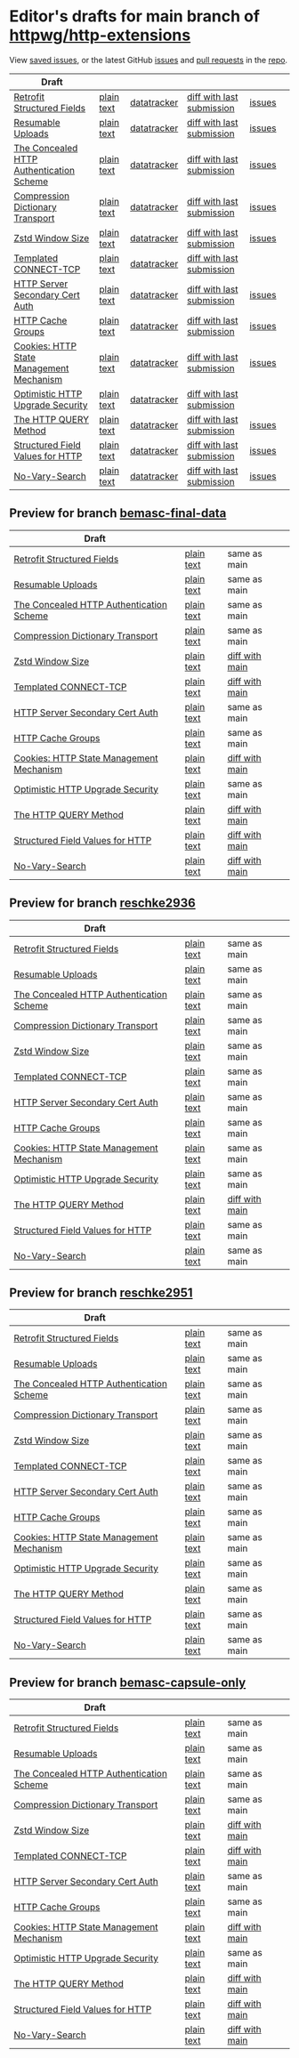 # Editor's drafts for main branch of [httpwg/http-extensions](https://github.com/httpwg/http-extensions)

View [saved issues](issues.html), or the latest GitHub [issues](https://github.com/httpwg/http-extensions/issues) and [pull requests](https://github.com/httpwg/http-extensions/pulls) in the [repo](https://github.com/httpwg/http-extensions).

| Draft |     |     |     |     |     |
| ----- | --- | --- | --- | --- | --- |
| [Retrofit Structured Fields](./draft-ietf-httpbis-retrofit.html "Retrofit Structured Fields for HTTP (HTML)") | [plain text](./draft-ietf-httpbis-retrofit.txt "Retrofit Structured Fields for HTTP (Text)") | [datatracker](https://datatracker.ietf.org/doc/draft-ietf-httpbis-retrofit "Datatracker for draft-ietf-httpbis-retrofit") | [diff with last submission](https://author-tools.ietf.org/api/iddiff?doc_1=draft-ietf-httpbis-retrofit&url_2=https://httpwg.github.io/http-extensions/draft-ietf-httpbis-retrofit.txt) | [issues](https://github.com/httpwg/http-extensions/labels/retrofit) |
| [Resumable Uploads](./draft-ietf-httpbis-resumable-upload.html "Resumable Uploads for HTTP (HTML)") | [plain text](./draft-ietf-httpbis-resumable-upload.txt "Resumable Uploads for HTTP (Text)") | [datatracker](https://datatracker.ietf.org/doc/draft-ietf-httpbis-resumable-upload "Datatracker for draft-ietf-httpbis-resumable-upload") | [diff with last submission](https://author-tools.ietf.org/api/iddiff?doc_1=draft-ietf-httpbis-resumable-upload&url_2=https://httpwg.github.io/http-extensions/draft-ietf-httpbis-resumable-upload.txt) | [issues](https://github.com/httpwg/http-extensions/labels/resumable-upload) |
| [The Concealed HTTP Authentication Scheme](./draft-ietf-httpbis-unprompted-auth.html "The Concealed HTTP Authentication Scheme (HTML)") | [plain text](./draft-ietf-httpbis-unprompted-auth.txt "The Concealed HTTP Authentication Scheme (Text)") | [datatracker](https://datatracker.ietf.org/doc/draft-ietf-httpbis-unprompted-auth "Datatracker for draft-ietf-httpbis-unprompted-auth") | [diff with last submission](https://author-tools.ietf.org/api/iddiff?doc_1=draft-ietf-httpbis-unprompted-auth&url_2=https://httpwg.github.io/http-extensions/draft-ietf-httpbis-unprompted-auth.txt) | [issues](https://github.com/httpwg/http-extensions/labels/unprompted-auth) |
| [Compression Dictionary Transport](./draft-ietf-httpbis-compression-dictionary.html "Compression Dictionary Transport (HTML)") | [plain text](./draft-ietf-httpbis-compression-dictionary.txt "Compression Dictionary Transport (Text)") | [datatracker](https://datatracker.ietf.org/doc/draft-ietf-httpbis-compression-dictionary "Datatracker for draft-ietf-httpbis-compression-dictionary") | [diff with last submission](https://author-tools.ietf.org/api/iddiff?doc_1=draft-ietf-httpbis-compression-dictionary&url_2=https://httpwg.github.io/http-extensions/draft-ietf-httpbis-compression-dictionary.txt) | [issues](https://github.com/httpwg/http-extensions/labels/compression-dictionary) |
| [Zstd Window Size](./draft-ietf-httpbis-zstd-window-size.html "Window Sizing for Zstandard Content Encoding (HTML)") | [plain text](./draft-ietf-httpbis-zstd-window-size.txt "Window Sizing for Zstandard Content Encoding (Text)") | [datatracker](https://datatracker.ietf.org/doc/draft-ietf-httpbis-zstd-window-size "Datatracker for draft-ietf-httpbis-zstd-window-size") | [diff with last submission](https://author-tools.ietf.org/api/iddiff?doc_1=draft-ietf-httpbis-zstd-window-size&url_2=https://httpwg.github.io/http-extensions/draft-ietf-httpbis-zstd-window-size.txt) | [issues](https://github.com/httpwg/http-extensions/labels/zstd-window-size) |
| [Templated CONNECT-TCP](./draft-ietf-httpbis-connect-tcp.html "Template-Driven HTTP CONNECT Proxying for TCP (HTML)") | [plain text](./draft-ietf-httpbis-connect-tcp.txt "Template-Driven HTTP CONNECT Proxying for TCP (Text)") | [datatracker](https://datatracker.ietf.org/doc/draft-ietf-httpbis-connect-tcp "Datatracker for draft-ietf-httpbis-connect-tcp") | [diff with last submission](https://author-tools.ietf.org/api/iddiff?doc_1=draft-ietf-httpbis-connect-tcp&url_2=https://httpwg.github.io/http-extensions/draft-ietf-httpbis-connect-tcp.txt) |  |
| [HTTP Server Secondary Cert Auth](./draft-ietf-httpbis-secondary-server-certs.html "Secondary Certificate Authentication of HTTP Servers (HTML)") | [plain text](./draft-ietf-httpbis-secondary-server-certs.txt "Secondary Certificate Authentication of HTTP Servers (Text)") | [datatracker](https://datatracker.ietf.org/doc/draft-ietf-httpbis-secondary-server-certs "Datatracker for draft-ietf-httpbis-secondary-server-certs") | [diff with last submission](https://author-tools.ietf.org/api/iddiff?doc_1=draft-ietf-httpbis-secondary-server-certs&url_2=https://httpwg.github.io/http-extensions/draft-ietf-httpbis-secondary-server-certs.txt) | [issues](https://github.com/httpwg/http-extensions/labels/secondary-server-certs) |
| [HTTP Cache Groups](./draft-ietf-httpbis-cache-groups.html "HTTP Cache Groups (HTML)") | [plain text](./draft-ietf-httpbis-cache-groups.txt "HTTP Cache Groups (Text)") | [datatracker](https://datatracker.ietf.org/doc/draft-ietf-httpbis-cache-groups "Datatracker for draft-ietf-httpbis-cache-groups") | [diff with last submission](https://author-tools.ietf.org/api/iddiff?doc_1=draft-ietf-httpbis-cache-groups&url_2=https://httpwg.github.io/http-extensions/draft-ietf-httpbis-cache-groups.txt) | [issues](https://github.com/httpwg/http-extensions/labels/cache-groups) |
| [Cookies: HTTP State Management Mechanism](./draft-ietf-httpbis-rfc6265bis.html "Cookies: HTTP State Management Mechanism (HTML)") | [plain text](./draft-ietf-httpbis-rfc6265bis.txt "Cookies: HTTP State Management Mechanism (Text)") | [datatracker](https://datatracker.ietf.org/doc/draft-ietf-httpbis-rfc6265bis "Datatracker for draft-ietf-httpbis-rfc6265bis") | [diff with last submission](https://author-tools.ietf.org/api/iddiff?doc_1=draft-ietf-httpbis-rfc6265bis&url_2=https://httpwg.github.io/http-extensions/draft-ietf-httpbis-rfc6265bis.txt) | [issues](https://github.com/httpwg/http-extensions/labels/6265bis) |
| [Optimistic HTTP Upgrade Security](./draft-ietf-httpbis-optimistic-upgrade.html "Security Considerations for Optimistic Protocol Transitions in HTTP/1.1 (HTML)") | [plain text](./draft-ietf-httpbis-optimistic-upgrade.txt "Security Considerations for Optimistic Protocol Transitions in HTTP/1.1 (Text)") | [datatracker](https://datatracker.ietf.org/doc/draft-ietf-httpbis-optimistic-upgrade "Datatracker for draft-ietf-httpbis-optimistic-upgrade") | [diff with last submission](https://author-tools.ietf.org/api/iddiff?doc_1=draft-ietf-httpbis-optimistic-upgrade&url_2=https://httpwg.github.io/http-extensions/draft-ietf-httpbis-optimistic-upgrade.txt) |  |
| [The HTTP QUERY Method](./draft-ietf-httpbis-safe-method-w-body.html "The HTTP QUERY Method (HTML)") | [plain text](./draft-ietf-httpbis-safe-method-w-body.txt "The HTTP QUERY Method (Text)") | [datatracker](https://datatracker.ietf.org/doc/draft-ietf-httpbis-safe-method-w-body "Datatracker for draft-ietf-httpbis-safe-method-w-body") | [diff with last submission](https://author-tools.ietf.org/api/iddiff?doc_1=draft-ietf-httpbis-safe-method-w-body&url_2=https://httpwg.github.io/http-extensions/draft-ietf-httpbis-safe-method-w-body.txt) | [issues](https://github.com/httpwg/http-extensions/labels/query-method) |
| [Structured Field Values for HTTP](./draft-ietf-httpbis-sfbis.html "Structured Field Values for HTTP (HTML)") | [plain text](./draft-ietf-httpbis-sfbis.txt "Structured Field Values for HTTP (Text)") | [datatracker](https://datatracker.ietf.org/doc/draft-ietf-httpbis-sfbis "Datatracker for draft-ietf-httpbis-sfbis") | [diff with last submission](https://author-tools.ietf.org/api/iddiff?doc_1=draft-ietf-httpbis-sfbis&url_2=https://httpwg.github.io/http-extensions/draft-ietf-httpbis-sfbis.txt) | [issues](https://github.com/httpwg/http-extensions/labels/header-structure) |
| [No-Vary-Search](./draft-ietf-httpbis-no-vary-search.html "No-Vary-Search (HTML)") | [plain text](./draft-ietf-httpbis-no-vary-search.txt "No-Vary-Search (Text)") | [datatracker](https://datatracker.ietf.org/doc/draft-ietf-httpbis-no-vary-search "Datatracker for draft-ietf-httpbis-no-vary-search") | [diff with last submission](https://author-tools.ietf.org/api/iddiff?doc_1=draft-ietf-httpbis-no-vary-search&url_2=https://httpwg.github.io/http-extensions/draft-ietf-httpbis-no-vary-search.txt) | [issues](https://github.com/httpwg/http-extensions/labels/no-vary-search) |

## Preview for branch [bemasc-final-data](bemasc-final-data)

| Draft |     |     |     |
| ----- | --- | --- | --- |
| [Retrofit Structured Fields](bemasc-final-data/draft-ietf-httpbis-retrofit.html "Retrofit Structured Fields for HTTP (HTML)") | [plain text](bemasc-final-data/draft-ietf-httpbis-retrofit.txt "Retrofit Structured Fields for HTTP (Text)") | same as main |
| [Resumable Uploads](bemasc-final-data/draft-ietf-httpbis-resumable-upload.html "Resumable Uploads for HTTP (HTML)") | [plain text](bemasc-final-data/draft-ietf-httpbis-resumable-upload.txt "Resumable Uploads for HTTP (Text)") | same as main |
| [The Concealed HTTP Authentication Scheme](bemasc-final-data/draft-ietf-httpbis-unprompted-auth.html "The Concealed HTTP Authentication Scheme (HTML)") | [plain text](bemasc-final-data/draft-ietf-httpbis-unprompted-auth.txt "The Concealed HTTP Authentication Scheme (Text)") | same as main |
| [Compression Dictionary Transport](bemasc-final-data/draft-ietf-httpbis-compression-dictionary.html "Compression Dictionary Transport (HTML)") | [plain text](bemasc-final-data/draft-ietf-httpbis-compression-dictionary.txt "Compression Dictionary Transport (Text)") | same as main |
| [Zstd Window Size](bemasc-final-data/draft-ietf-httpbis-zstd-window-size.html "Window Sizing for Zstandard Content Encoding (HTML)") | [plain text](bemasc-final-data/draft-ietf-httpbis-zstd-window-size.txt "Window Sizing for Zstandard Content Encoding (Text)") | [diff with main](https://author-tools.ietf.org/api/iddiff?url_1=https://httpwg.github.io/http-extensions/draft-ietf-httpbis-zstd-window-size.txt&url_2=https://httpwg.github.io/http-extensions/bemasc-final-data/draft-ietf-httpbis-zstd-window-size.txt) |
| [Templated CONNECT-TCP](bemasc-final-data/draft-ietf-httpbis-connect-tcp.html "Template-Driven HTTP CONNECT Proxying for TCP (HTML)") | [plain text](bemasc-final-data/draft-ietf-httpbis-connect-tcp.txt "Template-Driven HTTP CONNECT Proxying for TCP (Text)") | [diff with main](https://author-tools.ietf.org/api/iddiff?url_1=https://httpwg.github.io/http-extensions/draft-ietf-httpbis-connect-tcp.txt&url_2=https://httpwg.github.io/http-extensions/bemasc-final-data/draft-ietf-httpbis-connect-tcp.txt) |
| [HTTP Server Secondary Cert Auth](bemasc-final-data/draft-ietf-httpbis-secondary-server-certs.html "Secondary Certificate Authentication of HTTP Servers (HTML)") | [plain text](bemasc-final-data/draft-ietf-httpbis-secondary-server-certs.txt "Secondary Certificate Authentication of HTTP Servers (Text)") | same as main |
| [HTTP Cache Groups](bemasc-final-data/draft-ietf-httpbis-cache-groups.html "HTTP Cache Groups (HTML)") | [plain text](bemasc-final-data/draft-ietf-httpbis-cache-groups.txt "HTTP Cache Groups (Text)") | same as main |
| [Cookies: HTTP State Management Mechanism](bemasc-final-data/draft-ietf-httpbis-rfc6265bis.html "Cookies: HTTP State Management Mechanism (HTML)") | [plain text](bemasc-final-data/draft-ietf-httpbis-rfc6265bis.txt "Cookies: HTTP State Management Mechanism (Text)") | [diff with main](https://author-tools.ietf.org/api/iddiff?url_1=https://httpwg.github.io/http-extensions/draft-ietf-httpbis-rfc6265bis.txt&url_2=https://httpwg.github.io/http-extensions/bemasc-final-data/draft-ietf-httpbis-rfc6265bis.txt) |
| [Optimistic HTTP Upgrade Security](bemasc-final-data/draft-ietf-httpbis-optimistic-upgrade.html "Security Considerations for Optimistic Protocol Transitions in HTTP/1.1 (HTML)") | [plain text](bemasc-final-data/draft-ietf-httpbis-optimistic-upgrade.txt "Security Considerations for Optimistic Protocol Transitions in HTTP/1.1 (Text)") | same as main |
| [The HTTP QUERY Method](bemasc-final-data/draft-ietf-httpbis-safe-method-w-body.html "The HTTP QUERY Method (HTML)") | [plain text](bemasc-final-data/draft-ietf-httpbis-safe-method-w-body.txt "The HTTP QUERY Method (Text)") | [diff with main](https://author-tools.ietf.org/api/iddiff?url_1=https://httpwg.github.io/http-extensions/draft-ietf-httpbis-safe-method-w-body.txt&url_2=https://httpwg.github.io/http-extensions/bemasc-final-data/draft-ietf-httpbis-safe-method-w-body.txt) |
| [Structured Field Values for HTTP](bemasc-final-data/draft-ietf-httpbis-sfbis.html "Structured Field Values for HTTP (HTML)") | [plain text](bemasc-final-data/draft-ietf-httpbis-sfbis.txt "Structured Field Values for HTTP (Text)") | [diff with main](https://author-tools.ietf.org/api/iddiff?url_1=https://httpwg.github.io/http-extensions/draft-ietf-httpbis-sfbis.txt&url_2=https://httpwg.github.io/http-extensions/bemasc-final-data/draft-ietf-httpbis-sfbis.txt) |
| [No-Vary-Search](bemasc-final-data/draft-ietf-httpbis-no-vary-search.html "No-Vary-Search (HTML)") | [plain text](bemasc-final-data/draft-ietf-httpbis-no-vary-search.txt "No-Vary-Search (Text)") | [diff with main](https://author-tools.ietf.org/api/iddiff?url_1=https://httpwg.github.io/http-extensions/draft-ietf-httpbis-no-vary-search.txt&url_2=https://httpwg.github.io/http-extensions/bemasc-final-data/draft-ietf-httpbis-no-vary-search.txt) |

## Preview for branch [reschke2936](reschke2936)

| Draft |     |     |     |
| ----- | --- | --- | --- |
| [Retrofit Structured Fields](reschke2936/draft-ietf-httpbis-retrofit.html "Retrofit Structured Fields for HTTP (HTML)") | [plain text](reschke2936/draft-ietf-httpbis-retrofit.txt "Retrofit Structured Fields for HTTP (Text)") | same as main |
| [Resumable Uploads](reschke2936/draft-ietf-httpbis-resumable-upload.html "Resumable Uploads for HTTP (HTML)") | [plain text](reschke2936/draft-ietf-httpbis-resumable-upload.txt "Resumable Uploads for HTTP (Text)") | same as main |
| [The Concealed HTTP Authentication Scheme](reschke2936/draft-ietf-httpbis-unprompted-auth.html "The Concealed HTTP Authentication Scheme (HTML)") | [plain text](reschke2936/draft-ietf-httpbis-unprompted-auth.txt "The Concealed HTTP Authentication Scheme (Text)") | same as main |
| [Compression Dictionary Transport](reschke2936/draft-ietf-httpbis-compression-dictionary.html "Compression Dictionary Transport (HTML)") | [plain text](reschke2936/draft-ietf-httpbis-compression-dictionary.txt "Compression Dictionary Transport (Text)") | same as main |
| [Zstd Window Size](reschke2936/draft-ietf-httpbis-zstd-window-size.html "Window Sizing for Zstandard Content Encoding (HTML)") | [plain text](reschke2936/draft-ietf-httpbis-zstd-window-size.txt "Window Sizing for Zstandard Content Encoding (Text)") | same as main |
| [Templated CONNECT-TCP](reschke2936/draft-ietf-httpbis-connect-tcp.html "Template-Driven HTTP CONNECT Proxying for TCP (HTML)") | [plain text](reschke2936/draft-ietf-httpbis-connect-tcp.txt "Template-Driven HTTP CONNECT Proxying for TCP (Text)") | same as main |
| [HTTP Server Secondary Cert Auth](reschke2936/draft-ietf-httpbis-secondary-server-certs.html "Secondary Certificate Authentication of HTTP Servers (HTML)") | [plain text](reschke2936/draft-ietf-httpbis-secondary-server-certs.txt "Secondary Certificate Authentication of HTTP Servers (Text)") | same as main |
| [HTTP Cache Groups](reschke2936/draft-ietf-httpbis-cache-groups.html "HTTP Cache Groups (HTML)") | [plain text](reschke2936/draft-ietf-httpbis-cache-groups.txt "HTTP Cache Groups (Text)") | same as main |
| [Cookies: HTTP State Management Mechanism](reschke2936/draft-ietf-httpbis-rfc6265bis.html "Cookies: HTTP State Management Mechanism (HTML)") | [plain text](reschke2936/draft-ietf-httpbis-rfc6265bis.txt "Cookies: HTTP State Management Mechanism (Text)") | same as main |
| [Optimistic HTTP Upgrade Security](reschke2936/draft-ietf-httpbis-optimistic-upgrade.html "Security Considerations for Optimistic Protocol Transitions in HTTP/1.1 (HTML)") | [plain text](reschke2936/draft-ietf-httpbis-optimistic-upgrade.txt "Security Considerations for Optimistic Protocol Transitions in HTTP/1.1 (Text)") | same as main |
| [The HTTP QUERY Method](reschke2936/draft-ietf-httpbis-safe-method-w-body.html "The HTTP QUERY Method (HTML)") | [plain text](reschke2936/draft-ietf-httpbis-safe-method-w-body.txt "The HTTP QUERY Method (Text)") | [diff with main](https://author-tools.ietf.org/api/iddiff?url_1=https://httpwg.github.io/http-extensions/draft-ietf-httpbis-safe-method-w-body.txt&url_2=https://httpwg.github.io/http-extensions/reschke2936/draft-ietf-httpbis-safe-method-w-body.txt) |
| [Structured Field Values for HTTP](reschke2936/draft-ietf-httpbis-sfbis.html "Structured Field Values for HTTP (HTML)") | [plain text](reschke2936/draft-ietf-httpbis-sfbis.txt "Structured Field Values for HTTP (Text)") | same as main |
| [No-Vary-Search](reschke2936/draft-ietf-httpbis-no-vary-search.html "No-Vary-Search (HTML)") | [plain text](reschke2936/draft-ietf-httpbis-no-vary-search.txt "No-Vary-Search (Text)") | same as main |

## Preview for branch [reschke2951](reschke2951)

| Draft |     |     |     |
| ----- | --- | --- | --- |
| [Retrofit Structured Fields](reschke2951/draft-ietf-httpbis-retrofit.html "Retrofit Structured Fields for HTTP (HTML)") | [plain text](reschke2951/draft-ietf-httpbis-retrofit.txt "Retrofit Structured Fields for HTTP (Text)") | same as main |
| [Resumable Uploads](reschke2951/draft-ietf-httpbis-resumable-upload.html "Resumable Uploads for HTTP (HTML)") | [plain text](reschke2951/draft-ietf-httpbis-resumable-upload.txt "Resumable Uploads for HTTP (Text)") | same as main |
| [The Concealed HTTP Authentication Scheme](reschke2951/draft-ietf-httpbis-unprompted-auth.html "The Concealed HTTP Authentication Scheme (HTML)") | [plain text](reschke2951/draft-ietf-httpbis-unprompted-auth.txt "The Concealed HTTP Authentication Scheme (Text)") | same as main |
| [Compression Dictionary Transport](reschke2951/draft-ietf-httpbis-compression-dictionary.html "Compression Dictionary Transport (HTML)") | [plain text](reschke2951/draft-ietf-httpbis-compression-dictionary.txt "Compression Dictionary Transport (Text)") | same as main |
| [Zstd Window Size](reschke2951/draft-ietf-httpbis-zstd-window-size.html "Window Sizing for Zstandard Content Encoding (HTML)") | [plain text](reschke2951/draft-ietf-httpbis-zstd-window-size.txt "Window Sizing for Zstandard Content Encoding (Text)") | same as main |
| [Templated CONNECT-TCP](reschke2951/draft-ietf-httpbis-connect-tcp.html "Template-Driven HTTP CONNECT Proxying for TCP (HTML)") | [plain text](reschke2951/draft-ietf-httpbis-connect-tcp.txt "Template-Driven HTTP CONNECT Proxying for TCP (Text)") | same as main |
| [HTTP Server Secondary Cert Auth](reschke2951/draft-ietf-httpbis-secondary-server-certs.html "Secondary Certificate Authentication of HTTP Servers (HTML)") | [plain text](reschke2951/draft-ietf-httpbis-secondary-server-certs.txt "Secondary Certificate Authentication of HTTP Servers (Text)") | same as main |
| [HTTP Cache Groups](reschke2951/draft-ietf-httpbis-cache-groups.html "HTTP Cache Groups (HTML)") | [plain text](reschke2951/draft-ietf-httpbis-cache-groups.txt "HTTP Cache Groups (Text)") | same as main |
| [Cookies: HTTP State Management Mechanism](reschke2951/draft-ietf-httpbis-rfc6265bis.html "Cookies: HTTP State Management Mechanism (HTML)") | [plain text](reschke2951/draft-ietf-httpbis-rfc6265bis.txt "Cookies: HTTP State Management Mechanism (Text)") | same as main |
| [Optimistic HTTP Upgrade Security](reschke2951/draft-ietf-httpbis-optimistic-upgrade.html "Security Considerations for Optimistic Protocol Transitions in HTTP/1.1 (HTML)") | [plain text](reschke2951/draft-ietf-httpbis-optimistic-upgrade.txt "Security Considerations for Optimistic Protocol Transitions in HTTP/1.1 (Text)") | same as main |
| [The HTTP QUERY Method](reschke2951/draft-ietf-httpbis-safe-method-w-body.html "The HTTP QUERY Method (HTML)") | [plain text](reschke2951/draft-ietf-httpbis-safe-method-w-body.txt "The HTTP QUERY Method (Text)") | same as main |
| [Structured Field Values for HTTP](reschke2951/draft-ietf-httpbis-sfbis.html "Structured Field Values for HTTP (HTML)") | [plain text](reschke2951/draft-ietf-httpbis-sfbis.txt "Structured Field Values for HTTP (Text)") | same as main |
| [No-Vary-Search](reschke2951/draft-ietf-httpbis-no-vary-search.html "No-Vary-Search (HTML)") | [plain text](reschke2951/draft-ietf-httpbis-no-vary-search.txt "No-Vary-Search (Text)") | same as main |

## Preview for branch [bemasc-capsule-only](bemasc-capsule-only)

| Draft |     |     |     |
| ----- | --- | --- | --- |
| [Retrofit Structured Fields](bemasc-capsule-only/draft-ietf-httpbis-retrofit.html "Retrofit Structured Fields for HTTP (HTML)") | [plain text](bemasc-capsule-only/draft-ietf-httpbis-retrofit.txt "Retrofit Structured Fields for HTTP (Text)") | same as main |
| [Resumable Uploads](bemasc-capsule-only/draft-ietf-httpbis-resumable-upload.html "Resumable Uploads for HTTP (HTML)") | [plain text](bemasc-capsule-only/draft-ietf-httpbis-resumable-upload.txt "Resumable Uploads for HTTP (Text)") | same as main |
| [The Concealed HTTP Authentication Scheme](bemasc-capsule-only/draft-ietf-httpbis-unprompted-auth.html "The Concealed HTTP Authentication Scheme (HTML)") | [plain text](bemasc-capsule-only/draft-ietf-httpbis-unprompted-auth.txt "The Concealed HTTP Authentication Scheme (Text)") | same as main |
| [Compression Dictionary Transport](bemasc-capsule-only/draft-ietf-httpbis-compression-dictionary.html "Compression Dictionary Transport (HTML)") | [plain text](bemasc-capsule-only/draft-ietf-httpbis-compression-dictionary.txt "Compression Dictionary Transport (Text)") | same as main |
| [Zstd Window Size](bemasc-capsule-only/draft-ietf-httpbis-zstd-window-size.html "Window Sizing for Zstandard Content Encoding (HTML)") | [plain text](bemasc-capsule-only/draft-ietf-httpbis-zstd-window-size.txt "Window Sizing for Zstandard Content Encoding (Text)") | [diff with main](https://author-tools.ietf.org/api/iddiff?url_1=https://httpwg.github.io/http-extensions/draft-ietf-httpbis-zstd-window-size.txt&url_2=https://httpwg.github.io/http-extensions/bemasc-capsule-only/draft-ietf-httpbis-zstd-window-size.txt) |
| [Templated CONNECT-TCP](bemasc-capsule-only/draft-ietf-httpbis-connect-tcp.html "Template-Driven HTTP CONNECT Proxying for TCP (HTML)") | [plain text](bemasc-capsule-only/draft-ietf-httpbis-connect-tcp.txt "Template-Driven HTTP CONNECT Proxying for TCP (Text)") | [diff with main](https://author-tools.ietf.org/api/iddiff?url_1=https://httpwg.github.io/http-extensions/draft-ietf-httpbis-connect-tcp.txt&url_2=https://httpwg.github.io/http-extensions/bemasc-capsule-only/draft-ietf-httpbis-connect-tcp.txt) |
| [HTTP Server Secondary Cert Auth](bemasc-capsule-only/draft-ietf-httpbis-secondary-server-certs.html "Secondary Certificate Authentication of HTTP Servers (HTML)") | [plain text](bemasc-capsule-only/draft-ietf-httpbis-secondary-server-certs.txt "Secondary Certificate Authentication of HTTP Servers (Text)") | same as main |
| [HTTP Cache Groups](bemasc-capsule-only/draft-ietf-httpbis-cache-groups.html "HTTP Cache Groups (HTML)") | [plain text](bemasc-capsule-only/draft-ietf-httpbis-cache-groups.txt "HTTP Cache Groups (Text)") | same as main |
| [Cookies: HTTP State Management Mechanism](bemasc-capsule-only/draft-ietf-httpbis-rfc6265bis.html "Cookies: HTTP State Management Mechanism (HTML)") | [plain text](bemasc-capsule-only/draft-ietf-httpbis-rfc6265bis.txt "Cookies: HTTP State Management Mechanism (Text)") | [diff with main](https://author-tools.ietf.org/api/iddiff?url_1=https://httpwg.github.io/http-extensions/draft-ietf-httpbis-rfc6265bis.txt&url_2=https://httpwg.github.io/http-extensions/bemasc-capsule-only/draft-ietf-httpbis-rfc6265bis.txt) |
| [Optimistic HTTP Upgrade Security](bemasc-capsule-only/draft-ietf-httpbis-optimistic-upgrade.html "Security Considerations for Optimistic Protocol Transitions in HTTP/1.1 (HTML)") | [plain text](bemasc-capsule-only/draft-ietf-httpbis-optimistic-upgrade.txt "Security Considerations for Optimistic Protocol Transitions in HTTP/1.1 (Text)") | same as main |
| [The HTTP QUERY Method](bemasc-capsule-only/draft-ietf-httpbis-safe-method-w-body.html "The HTTP QUERY Method (HTML)") | [plain text](bemasc-capsule-only/draft-ietf-httpbis-safe-method-w-body.txt "The HTTP QUERY Method (Text)") | [diff with main](https://author-tools.ietf.org/api/iddiff?url_1=https://httpwg.github.io/http-extensions/draft-ietf-httpbis-safe-method-w-body.txt&url_2=https://httpwg.github.io/http-extensions/bemasc-capsule-only/draft-ietf-httpbis-safe-method-w-body.txt) |
| [Structured Field Values for HTTP](bemasc-capsule-only/draft-ietf-httpbis-sfbis.html "Structured Field Values for HTTP (HTML)") | [plain text](bemasc-capsule-only/draft-ietf-httpbis-sfbis.txt "Structured Field Values for HTTP (Text)") | [diff with main](https://author-tools.ietf.org/api/iddiff?url_1=https://httpwg.github.io/http-extensions/draft-ietf-httpbis-sfbis.txt&url_2=https://httpwg.github.io/http-extensions/bemasc-capsule-only/draft-ietf-httpbis-sfbis.txt) |
| [No-Vary-Search](bemasc-capsule-only/draft-ietf-httpbis-no-vary-search.html "No-Vary-Search (HTML)") | [plain text](bemasc-capsule-only/draft-ietf-httpbis-no-vary-search.txt "No-Vary-Search (Text)") | [diff with main](https://author-tools.ietf.org/api/iddiff?url_1=https://httpwg.github.io/http-extensions/draft-ietf-httpbis-no-vary-search.txt&url_2=https://httpwg.github.io/http-extensions/bemasc-capsule-only/draft-ietf-httpbis-no-vary-search.txt) |

